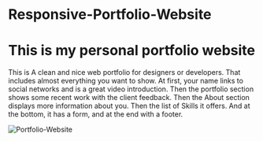 # Responsive-Portfolio-Website

# This is my personal portfolio website

This is A clean and nice web portfolio for designers or developers. That includes almost everything you want to show. At first, your name links to social networks and is a great video introduction. Then the portfolio section shows some recent work with the client feedback. Then the About section displays more information about you. Then the list of Skills it offers. And at the bottom, it has a form, and at the end with a footer.

![Portfolio-Website](https://user-images.githubusercontent.com/85757714/148671587-5f79b6a9-7775-47eb-9e5c-c202c8da4dd2.png)
